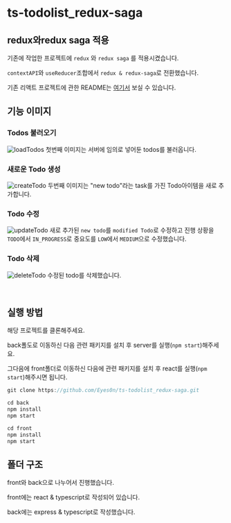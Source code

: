 # ts-todolist_redux-saga

## redux와redux saga 적용

기존에 작업한 프로젝트에 `redux` 와 `redux saga` 를 적용시켰습니다.

`contextAPI`와 `useReducer`조합에서 `redux & redux-saga`로 전환했습니다.

기존 리액트 프로젝트에 관한 README는 [여기서](https://github.com/team2-freeOnBorading/modu-todo) 보실 수 있습니다.

## 기능 이미지

### Todos 불러오기
![loadTodos](https://user-images.githubusercontent.com/45257139/131695318-a34eb778-f0cc-4bc3-9db0-1a4b9ef7b91e.png)
첫번째 이미지는 서버에 임의로 넣어둔 todos를 불러옵니다.

### 새로운 Todo 생성
![createTodo](https://user-images.githubusercontent.com/45257139/131695931-076a58ac-ba4c-4362-9091-c115f9313da9.png)
두번째 이미지는 "new todo"라는 task를 가진 Todo아이템을 새로 추가합니다.

### Todo 수정
![updateTodo](https://user-images.githubusercontent.com/45257139/131696052-188993ab-33aa-41b7-a3b7-b02635f847f2.png)
새로 추가된 `new todo`를 `modified Todo`로 수정하고 
진행 상황을 `TODO`에서 `IN_PROGRESS`로 중요도를 `LOW`에서 `MEDIUM`으로 수정했습니다.

### Todo 삭제
![deleteTodo](https://user-images.githubusercontent.com/45257139/131696121-52bda121-9424-4627-afbb-b41d702cca0c.png)
수정된 todo를 삭제했습니다.

<br/>

## 실행 방법

해당 프로젝트를 클론해주세요.

back폴도로 이동하신 다음 관련 패키지를 설치 후 server를 실행(`npm start`)해주세요.

그다음에 front폴더로 이동하신 다음에 관련 패키지를 설치 후 react를 실행(`npm start`)해주시면 됩니다.

```js
git clone https://github.com/Eyes0n/ts-todolist_redux-saga.git

cd back
npm install
npm start
```

```js
cd front
npm install
npm start
```

## 폴더 구조

front와 back으로 나누어서 진행했습니다.

front에는 react & typescript로 작성되어 있습니다.

back에는 express & typescript로 작성했습니다.
